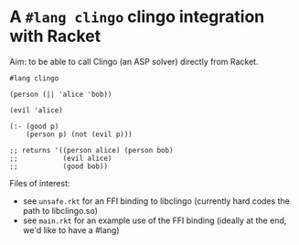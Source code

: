 # A `#lang clingo` clingo integration with Racket
Aim: to be able to call Clingo (an ASP solver) directly from Racket.

```
#lang clingo

(person (|| 'alice 'bob))

(evil 'alice)

(:- (good p)
    (person p) (not (evil p)))

;; returns '((person alice) (person bob)
;;           (evil alice)
;;           (good bob))
```

Files of interest:
- see `unsafe.rkt` for an FFI binding to libclingo (currently hard codes the path to libclingo.so)
- see `main.rkt` for an example use of the FFI binding (ideally at the end, we'd like to have a #lang)
